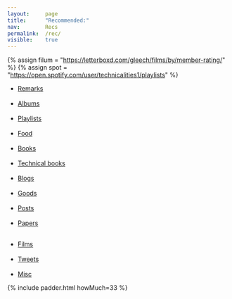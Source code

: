 ```yaml
---
layout: 	page
title: 		"Recommended:"
nav: 		Recs
permalink: 	/rec/
visible:	true
---
```


{%	assign filum =	"https://letterboxd.com/gleech/films/by/member-rating/"	%}
{%	assign spot = "https://open.spotify.com/user/technicalities1/playlists"	%}


* <a href="/quotations">Remarks</a><br><br>
* <a href="/albums">Albums</a><br><br>
* <a href="{{spot}}">Playlists</a><br><br>
* <a href="/food">Food</a><br><br>
* <a href="/books">Books</a><br><br>
* <a href="/technicalities">Technical books</a><br><br>
* <a href="/blogroll">Blogs</a><br><br>
* <a href="/stuff">Goods</a><br><br>
* <a href="/best">Posts</a><br><br>
* <a href="/papers">Papers</a><br><br>
<!-- * <a href="/poems">Poems</a><br><br> -->
* <a href="{{filum}}">Films</a><br><br>
* <a href="/tweets">Tweets</a><br><br>
* <a href="/favs/all">Misc</a>




{%	include padder.html 	howMuch=33	%}